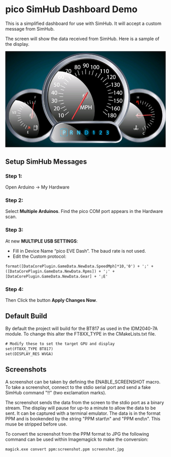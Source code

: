 # pico SimHub Dashboard Demo

This is a simplified dashboard for use with SimHub. It will accept a custom message from SimHub.

The screen will show the data received from SimHub. Here is a sample of the display.

![Dashboard Screenshot](./dash.jpg)

## Setup SimHub Messages

### Step 1: 
Open Arduino -> My Hardware

### Step 2: 
Select **Multiple Arduinos**. Find the pico COM port appears in the Hardware scan.

### Step 3: 
At new **MULTIPLE USB SETTINGS**:
 * Fill in Device Name “pico EVE Dash”. The baud rate is not used.
 * Edit the Custom protocol:
```
format([DataCorePlugin.GameData.NewData.SpeedMph]*10,'0') + ';' +
([DataCorePlugin.GameData.NewData.Rpms]) + ';' +
[DataCorePlugin.GameData.NewData.Gear] + ';E'
```
### Step 4: 
Then Click the button **Apply Changes Now**.

## Default Build
By default the project will build for the BT817 as used in the IDM2040-7A module. To change this alter the FT8XX_TYPE in the CMakeLists.txt file.

```
# Modify these to set the target GPU and display
set(FT8XX_TYPE BT817)
set(DISPLAY_RES WVGA)
```

## Screenshots

A screenshot can be taken by defining the ENABLE_SCREENSHOT macro. To take a screenshot, connect to the stdio serial port and send a fake SimHub command "!!" (two exclamation marks). 

The screenshot sends the data from the screen to the stdio port as a binary stream. The display will pause for up-to a minute to allow the data to be sent. It can be captured with a terminal emulator. The data is in the format PPM and is bookended by the string "PPM start\n" and "PPM end\n". This muse be stripped before use.

To convert the screenshot from the PPM format to JPG the following command can be used within Imagemagick to make the conversion:
```
magick.exe convert ppm:screenshot.ppm screenshot.jpg
```
